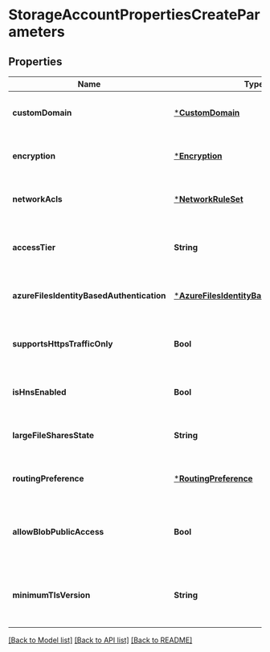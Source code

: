# StorageAccountPropertiesCreateParameters


## Properties
Name | Type | Description | Notes
------------ | ------------- | ------------- | -------------
**customDomain** | [***CustomDomain**](CustomDomain.md) |  | [optional] [default to nothing]
**encryption** | [***Encryption**](Encryption.md) |  | [optional] [default to nothing]
**networkAcls** | [***NetworkRuleSet**](NetworkRuleSet.md) |  | [optional] [default to nothing]
**accessTier** | **String** | Required for storage accounts where kind &#x3D; BlobStorage. The access tier used for billing. | [optional] [default to nothing]
**azureFilesIdentityBasedAuthentication** | [***AzureFilesIdentityBasedAuthentication**](AzureFilesIdentityBasedAuthentication.md) |  | [optional] [default to nothing]
**supportsHttpsTrafficOnly** | **Bool** | Allows https traffic only to storage service if sets to true. The default value is true since API version 2019-04-01. | [optional] [default to nothing]
**isHnsEnabled** | **Bool** | Account HierarchicalNamespace enabled if sets to true. | [optional] [default to nothing]
**largeFileSharesState** | **String** | Allow large file shares if sets to Enabled. It cannot be disabled once it is enabled. | [optional] [default to nothing]
**routingPreference** | [***RoutingPreference**](RoutingPreference.md) |  | [optional] [default to nothing]
**allowBlobPublicAccess** | **Bool** | Allow or disallow public access to all blobs or containers in the storage account. The default interpretation is true for this property. | [optional] [default to nothing]
**minimumTlsVersion** | **String** | Set the minimum TLS version to be permitted on requests to storage. The default interpretation is TLS 1.0 for this property. | [optional] [default to nothing]


[[Back to Model list]](../README.md#models) [[Back to API list]](../README.md#api-endpoints) [[Back to README]](../README.md)


